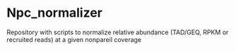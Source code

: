 # Npc_normalizer
Repository with scripts to normalize relative abundance (TAD/GEQ, RPKM or recruited reads) at a given nonpareil coverage
